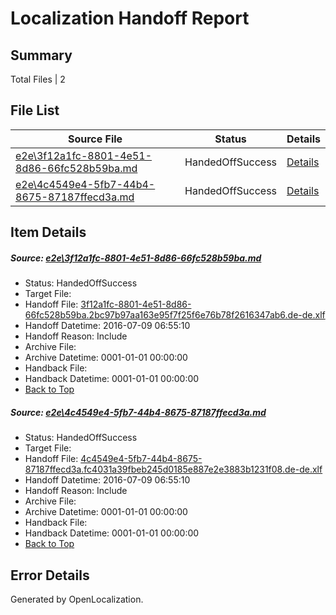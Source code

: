 # <a name='report-top'></a> Localization Handoff Report

## Summary
 Total Files | 2

## File List
 Source File | Status | Details 
 ----------- | ------ | ------- 
 [e2e\3f12a1fc-8801-4e51-8d86-66fc528b59ba.md](https://github.com/OpenLocalizationTestOrg/oltest/blob/2d26674d879a28eec6e9ff7ee2f35e5245a4a8ad/e2e/3f12a1fc-8801-4e51-8d86-66fc528b59ba.md) | HandedOffSuccess | [Details](#cd14237486e597bcd975b0e1889ea22f699536ae1)
 [e2e\4c4549e4-5fb7-44b4-8675-87187ffecd3a.md](https://github.com/OpenLocalizationTestOrg/oltest/blob/2d26674d879a28eec6e9ff7ee2f35e5245a4a8ad/e2e/4c4549e4-5fb7-44b4-8675-87187ffecd3a.md) | HandedOffSuccess | [Details](#3ae9c7dded4ed834755dd8b9236f7007bbfd6bac2)

## Item Details
##### <a name='cd14237486e597bcd975b0e1889ea22f699536ae1'></a> Source: [e2e\3f12a1fc-8801-4e51-8d86-66fc528b59ba.md](https://github.com/OpenLocalizationTestOrg/oltest/blob/2d26674d879a28eec6e9ff7ee2f35e5245a4a8ad/e2e/3f12a1fc-8801-4e51-8d86-66fc528b59ba.md)
* Status: HandedOffSuccess
* Target File: 
* Handoff File: [3f12a1fc-8801-4e51-8d86-66fc528b59ba.2bc97b97aa163e95f7f25f6e76b78f2616347ab6.de-de.xlf](https://github.com/OpenLocalizationTestOrg/olhandoff-e2e/blob/5b7e74d9bd6a04c99d089c52074bb08207efc527/ol-handoff/OpenLocalizationTestOrg/oltest-dede-fly/ci/ht/3f12a1fc-8801-4e51-8d86-66fc528b59ba.2bc97b97aa163e95f7f25f6e76b78f2616347ab6.de-de.xlf)
* Handoff Datetime: 2016-07-09 06:55:10
* Handoff Reason: Include
* Archive File: 
* Archive Datetime: 0001-01-01 00:00:00
* Handback File: 
* Handback Datetime: 0001-01-01 00:00:00
* [Back to Top](#report-top)

##### <a name='3ae9c7dded4ed834755dd8b9236f7007bbfd6bac2'></a> Source: [e2e\4c4549e4-5fb7-44b4-8675-87187ffecd3a.md](https://github.com/OpenLocalizationTestOrg/oltest/blob/2d26674d879a28eec6e9ff7ee2f35e5245a4a8ad/e2e/4c4549e4-5fb7-44b4-8675-87187ffecd3a.md)
* Status: HandedOffSuccess
* Target File: 
* Handoff File: [4c4549e4-5fb7-44b4-8675-87187ffecd3a.fc4031a39fbeb245d0185e887e2e3883b1231f08.de-de.xlf](https://github.com/OpenLocalizationTestOrg/olhandoff-e2e/blob/5b7e74d9bd6a04c99d089c52074bb08207efc527/ol-handoff/OpenLocalizationTestOrg/oltest-dede-fly/ci/ht/4c4549e4-5fb7-44b4-8675-87187ffecd3a.fc4031a39fbeb245d0185e887e2e3883b1231f08.de-de.xlf)
* Handoff Datetime: 2016-07-09 06:55:10
* Handoff Reason: Include
* Archive File: 
* Archive Datetime: 0001-01-01 00:00:00
* Handback File: 
* Handback Datetime: 0001-01-01 00:00:00
* [Back to Top](#report-top)


## Error Details

Generated by OpenLocalization.
